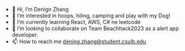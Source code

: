 - 👋 Hi, I’m Denign Zhang
- 👀 I’m interested in hoops, hiling, camping and play with my Dog!
- 🌱 I’m currently learning React, AWS, C# ne leetcode
- 💞️ I’m looking to collaborate on Team Beachhack2023 as a alert app developer.
- 📫 How to reach me dening.zhang@student.csulb.edu

<!---
Turb003/Turb003 is a ✨ special ✨ repository because its `README.md` (this file) appears on your GitHub profile.
You can click the Preview link to take a look at your changes.
--->
